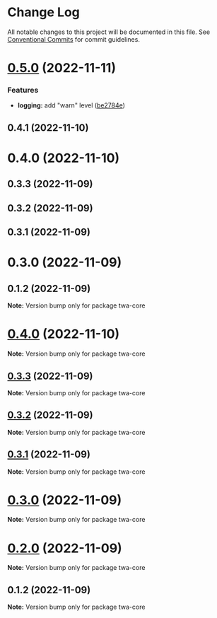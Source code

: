 # Change Log

All notable changes to this project will be documented in this file.
See [Conventional Commits](https://conventionalcommits.org) for commit guidelines.

# [0.5.0](https://github.com/Telegram-Web-Apps/twa/compare/twa-core@0.4.1...twa-core@0.5.0) (2022-11-11)


### Features

* **logging:** add "warn" level ([be2784e](https://github.com/Telegram-Web-Apps/twa/commit/be2784e26c670a9a524457424d63983a05287049))





## 0.4.1 (2022-11-10)



# 0.4.0 (2022-11-10)



## 0.3.3 (2022-11-09)



## 0.3.2 (2022-11-09)



## 0.3.1 (2022-11-09)



# 0.3.0 (2022-11-09)



## 0.1.2 (2022-11-09)

**Note:** Version bump only for package twa-core





# [0.4.0](https://github.com/Telegram-Web-Apps/sdk/compare/v0.3.3...v0.4.0) (2022-11-10)

**Note:** Version bump only for package twa-core






## [0.3.3](https://github.com/Telegram-Web-Apps/sdk/compare/v0.3.2...v0.3.3) (2022-11-09)

**Note:** Version bump only for package twa-core





## [0.3.2](https://github.com/Telegram-Web-Apps/sdk/compare/v0.3.1...v0.3.2) (2022-11-09)

**Note:** Version bump only for package twa-core






## [0.3.1](https://github.com/Telegram-Web-Apps/sdk/compare/v0.3.0...v0.3.1) (2022-11-09)

**Note:** Version bump only for package twa-core





# [0.3.0](https://github.com/Telegram-Web-Apps/sdk/compare/v0.1.2...v0.3.0) (2022-11-09)

**Note:** Version bump only for package twa-core






# [0.2.0](https://github.com/Telegram-Web-Apps/sdk/compare/v0.1.2...v0.2.0) (2022-11-09)

**Note:** Version bump only for package twa-core





## 0.1.2 (2022-11-09)

**Note:** Version bump only for package twa-core
